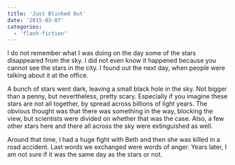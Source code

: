 ```yaml
---
title: 'Just Blinked Out'
date: '2015-03-07'
categories:
  - 'flash-fiction'
---
```


I do not remember what I was doing on the day some of the stars disappeared from
the sky. I did not even know it happened because you cannot see the stars in the
city. I found out the next day, when people were talking about it at the office.

A bunch of stars went dark, leaving a small black hole in the sky. Not bigger
than a penny, but nevertheless, pretty scary. Especially if you imagine these
stars are not all together, by spread across billions of light years. The
obvious thought was that there was something in the way, blocking the view, but
scientists were divided on whether that was the case. Also, a few other stars
here and there all across the sky were extinguished as well.

Around that time, I had a huge fight with Beth and then she was killed in a road
accident. Last words we exchanged were words of anger. Years later, I am not
sure if it was the same day as the stars or not.
